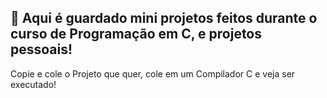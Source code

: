 ## 💁 Aqui é guardado mini projetos feitos durante o curso de Programação em C, e projetos pessoais!

Copie e cole o Projeto que quer, cole em um Compilador C e veja ser executado!
